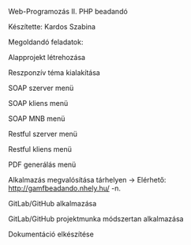 Web-Programozás II. PHP beadandó

Készítette: Kardos Szabina



Megoldandó feladatok:


 Alapprojekt létrehozása

 Reszponzív téma kialakítása

 SOAP szerver menü

 SOAP kliens menü

 SOAP MNB menü

 Restful szerver menü

 Restful kliens menü

 PDF generálás menü

 Alkalmazás megvalósítása tárhelyen -> Elérhető: http://gamfbeadando.nhely.hu/ -n.

 GitLab/GitHub alkalmazása

 GitLab/GitHub projektmunka módszertan alkalmazása

 Dokumentáció elkészítése
